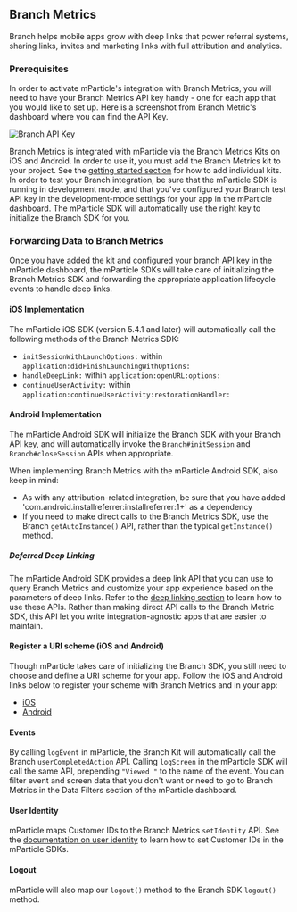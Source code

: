 
## Branch Metrics

Branch helps mobile apps grow with deep links that power referral systems, sharing links, invites and marketing links with full attribution and analytics.

### Prerequisites

In order to activate mParticle's integration with Branch Metrics, you will need to have your Branch Metrics API key handy - one for each app that you would like to set up.  Here is a screenshot from Branch Metric's dashboard where you can find the API Key.

![Branch API Key](branch-apikey.png)

Branch Metrics is integrated with mParticle via the Branch Metrics Kits on iOS and Android. In order to use it, you must add the Branch Metrics kit to your project. See the [getting started section](#getting-started) for how to add individual kits. In order to test your Branch integration, be sure that the mParticle SDK is running in development mode, and that you've configured your Branch test API key in the development-mode settings for your app in the mParticle dashboard. The mParticle SDK will automatically use the right key to initialize the Branch SDK for you.

### Forwarding Data to Branch Metrics

Once you have added the kit and configured your branch API key in the mParticle dashboard, the mParticle SDKs will take care of initializing the Branch Metrics SDK and forwarding the appropriate application lifecycle events to handle deep links.

#### iOS Implementation

The mParticle iOS SDK (version 5.4.1 and later) will automatically call the following methods of the Branch Metrics SDK:

- `initSessionWithLaunchOptions:` within `application:didFinishLaunchingWithOptions:`
- `handleDeepLink:` within `application:openURL:options:`
- `continueUserActivity:` within `application:continueUserActivity:restorationHandler:`

#### Android Implementation

The mParticle Android SDK will initialize the Branch SDK with your Branch API key, and will automatically invoke the `Branch#initSession` and `Branch#closeSession` APIs when appropriate.

When implementing Branch Metrics with the mParticle Android SDK, also keep in mind:

 - As with any attribution-related integration, be sure that you have added 'com.android.installreferrer:installreferrer:1+' as a dependency
 - If you need to make direct calls to the Branch Metrics SDK, use the Branch `getAutoInstance()` API, rather than the typical `getInstance()` method.

##### Deferred Deep Linking

The mParticle Android SDK provides a deep link API that you can use to query Branch Metrics and customize your app experience based on the parameters of deep links. Refer to the [deep linking section](#deep-linking) to learn how to use these APIs. Rather than making direct API calls to the Branch Metric SDK, this API let you write integration-agnostic apps that are easier to maintain.

#### Register a URI scheme (iOS and Android)

Though mParticle takes care of initializing the Branch SDK, you still need to choose and define a URI scheme for your app. Follow the iOS and Android links below to register your scheme with Branch Metrics and in your app:

- [iOS](https://dev.branch.io/getting-started/sdk-integration-guide/guide/ios/#register-a-uri-scheme)
- [Android](https://dev.branch.io/getting-started/sdk-integration-guide/guide/android/#register-a-uri-scheme)

#### Events

By calling `logEvent` in mParticle, the Branch Kit will automatically call the Branch `userCompletedAction` API. Calling `logScreen` in the mParticle SDK will call the same API, prepending `"Viewed "` to the name of the event. You can filter event and screen data that you don't want or need to go to Branch Metrics in the Data Filters section of the mParticle dashboard.

#### User Identity

mParticle maps Customer IDs to the Branch Metrics `setIdentity` API. See the [documentation on user identity](#user-identity) to learn how to set Customer IDs in the mParticle SDKs.

#### Logout

mParticle will also map our `logout()` method to the Branch SDK `logout()` method.
